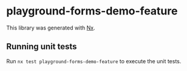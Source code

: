 # playground-forms-demo-feature

This library was generated with [Nx](https://nx.dev).

## Running unit tests

Run `nx test playground-forms-demo-feature` to execute the unit tests.
